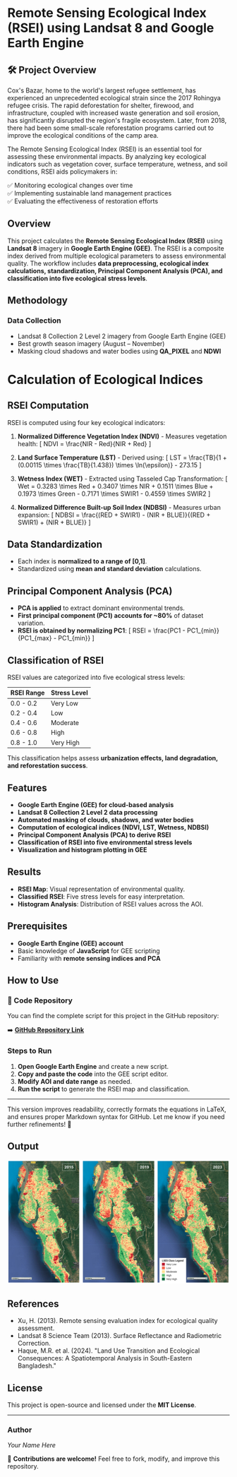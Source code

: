 # Remote Sensing Ecological Index (RSEI) using Landsat 8 and Google Earth Engine

## 🛠️ Project Overview
Cox's Bazar, home to the world's largest refugee settlement, has experienced an unprecedented ecological strain since the 2017 Rohingya refugee crisis. The rapid deforestation for shelter, firewood, and infrastructure, coupled with increased waste generation and soil erosion, has significantly disrupted the region's fragile ecosystem. Later, from 2018, there had been some small-scale reforestation programs carried out to improve the ecological conditions of the camp area.

The Remote Sensing Ecological Index (RSEI) is an essential tool for assessing these environmental impacts. By analyzing key ecological indicators such as vegetation cover, surface temperature, wetness, and soil conditions, RSEI aids policymakers in:

✅ Monitoring ecological changes over time  
✅ Implementing sustainable land management practices  
✅ Evaluating the effectiveness of restoration efforts  

## Overview
This project calculates the **Remote Sensing Ecological Index (RSEI)** using **Landsat 8** imagery in **Google Earth Engine (GEE)**. The RSEI is a composite index derived from multiple ecological parameters to assess environmental quality. The workflow includes **data preprocessing, ecological index calculations, standardization, Principal Component Analysis (PCA), and classification into five ecological stress levels**.

## Methodology
### Data Collection
- Landsat 8 Collection 2 Level 2 imagery from Google Earth Engine (GEE)
- Best growth season imagery (August – November)
- Masking cloud shadows and water bodies using **QA_PIXEL** and **NDWI**

# Calculation of Ecological Indices

## RSEI Computation
RSEI is computed using four key ecological indicators:

1. **Normalized Difference Vegetation Index (NDVI)** - Measures vegetation health:
   \[
   NDVI = \frac{NIR - Red}{NIR + Red}
   \]

2. **Land Surface Temperature (LST)** - Derived using:
   \[
   LST = \frac{TB}{1 + (0.00115 \times \frac{TB}{1.438}) \times \ln(\epsilon)} - 273.15
   \]

3. **Wetness Index (WET)** - Extracted using Tasseled Cap Transformation:
   \[
   Wet = 0.3283 \times Red + 0.3407 \times NIR + 0.1511 \times Blue + 0.1973 \times Green - 0.7171 \times SWIR1 - 0.4559 \times SWIR2
   \]

4. **Normalized Difference Built-up Soil Index (NDBSI)** - Measures urban expansion:
   \[
   NDBSI = \frac{(RED + SWIR1) - (NIR + BLUE)}{(RED + SWIR1) + (NIR + BLUE)}
   \]

## Data Standardization
- Each index is **normalized to a range of [0,1]**.
- Standardized using **mean and standard deviation** calculations.

## Principal Component Analysis (PCA)
- **PCA is applied** to extract dominant environmental trends.
- **First principal component (PC1) accounts for ~80%** of dataset variation.
- **RSEI is obtained by normalizing PC1**:
   \[
   RSEI = \frac{PC1 - PC1_{min}}{PC1_{max} - PC1_{min}}
   \]

## Classification of RSEI
RSEI values are categorized into five ecological stress levels:

| RSEI Range  | Stress Level |
|-------------|-------------|
| 0.0 - 0.2   | Very Low    |
| 0.2 - 0.4   | Low         |
| 0.4 - 0.6   | Moderate    |
| 0.6 - 0.8   | High        |
| 0.8 - 1.0   | Very High   |

This classification helps assess **urbanization effects, land degradation, and reforestation success**.

## Features
- **Google Earth Engine (GEE) for cloud-based analysis**
- **Landsat 8 Collection 2 Level 2 data processing**
- **Automated masking of clouds, shadows, and water bodies**
- **Computation of ecological indices (NDVI, LST, Wetness, NDBSI)**
- **Principal Component Analysis (PCA) to derive RSEI**
- **Classification of RSEI into five environmental stress levels**
- **Visualization and histogram plotting in GEE**

## Results
- **RSEI Map**: Visual representation of environmental quality.
- **Classified RSEI**: Five stress levels for easy interpretation.
- **Histogram Analysis**: Distribution of RSEI values across the AOI.

## Prerequisites
- **Google Earth Engine (GEE) account**
- Basic knowledge of **JavaScript** for GEE scripting
- Familiarity with **remote sensing indices and PCA**

## How to Use

### 📜 Code Repository
You can find the complete script for this project in the GitHub repository:

➡️ **[GitHub Repository Link](https://github.com/rezaulhasan-gis/GEE-RSEI-Analysis/blob/main/GEE_code.js)**

### Steps to Run
1. **Open Google Earth Engine** and create a new script.
2. **Copy and paste the code** into the GEE script editor.
3. **Modify AOI and date range** as needed.
4. **Run the script** to generate the RSEI map and classification.

---

This version improves readability, correctly formats the equations in LaTeX, and ensures proper Markdown syntax for GitHub. Let me know if you need further refinements! 🚀


## Output
![Sample output](RSEI_result.png)

## References
- Xu, H. (2013). Remote sensing evaluation index for ecological quality assessment.
- Landsat 8 Science Team (2013). Surface Reflectance and Radiometric Correction.
- Haque, M.R. et al. (2024). "Land Use Transition and Ecological Consequences: A Spatiotemporal Analysis in South-Eastern Bangladesh."

## License
This project is open-source and licensed under the **MIT License**.

---

### Author

*Your Name Here*

📌 **Contributions are welcome!** Feel free to fork, modify, and improve this repository.

